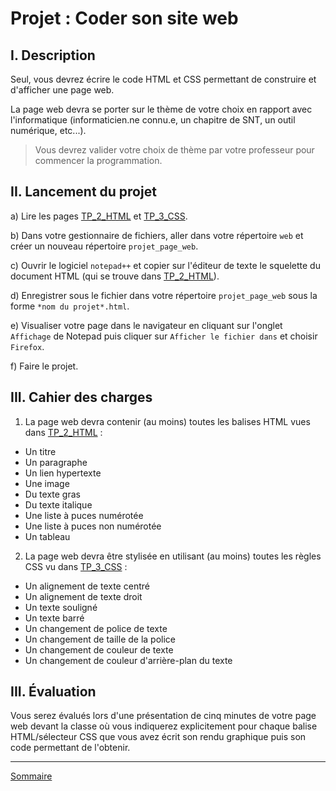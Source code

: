 # Projet : Coder son site web

## I. Description

Seul, vous devrez écrire le code HTML et CSS permettant de construire et d'afficher une page web.

La page web devra se porter sur le thème de votre choix en rapport avec l'informatique (informaticien.ne connu.e, un chapitre de SNT, un outil numérique, etc...).

> Vous devrez valider votre choix de thème par votre professeur pour commencer la programmation.

## II. Lancement du projet

a) Lire les pages [TP_2_HTML](./TP_2_HTML.md) et [TP_3_CSS](./TP_3_CSS.md).

b) Dans votre gestionnaire de fichiers, aller dans votre répertoire `web` et créer un nouveau répertoire `projet_page_web`.

c) Ouvrir le logiciel `notepad++` et copier sur l'éditeur de texte le squelette du document HTML (qui se trouve dans [TP_2_HTML](./TP_2_HTML.md)).

d) Enregistrer sous le fichier dans votre répertoire `projet_page_web` sous la forme `*nom du projet*.html`.

e) Visualiser votre page dans le navigateur en cliquant sur l'onglet `Affichage` de Notepad puis cliquer sur `Afficher le fichier dans` et choisir `Firefox`.

f) Faire le projet.

## III. Cahier des charges

1. La page web devra contenir (au moins) toutes les balises HTML vues dans [TP_2_HTML](./TP_2_HTML.md) :

 + Un titre
 + Un paragraphe
 + Un lien hypertexte
 + Une image
 + Du texte gras
 + Du texte italique
 + Une liste à puces numérotée
 + Une liste à puces non numérotée
 + Un tableau 

2. La page web devra être stylisée en utilisant (au moins) toutes les règles CSS vu dans [TP_3_CSS](./TP_3_CSS.md) :

 + Un alignement de texte centré 
 + Un alignement de texte droit
 + Un texte souligné
 + Un texte barré
 + Un changement de police de texte
 + Un changement de taille de la police
 + Un changement de couleur de texte
 + Un changement de couleur d'arrière-plan du texte

## III. Évaluation

Vous serez évalués lors d'une présentation de cinq minutes de votre page web devant la classe où vous indiquerez explicitement pour chaque balise HTML/sélecteur CSS que vous avez écrit son rendu graphique puis son code permettant de l'obtenir.

________________

[Sommaire](./../../README.md)